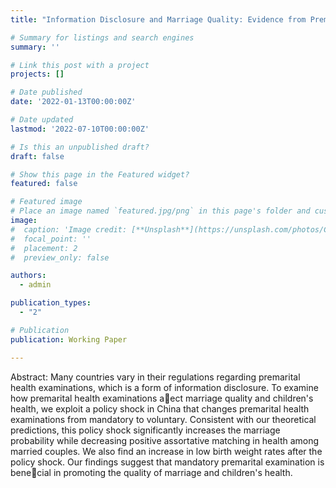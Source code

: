 ```yaml
---
title: "Information Disclosure and Marriage Quality: Evidence from Premarital Medical Exams"

# Summary for listings and search engines
summary: ''

# Link this post with a project
projects: []

# Date published
date: '2022-01-13T00:00:00Z'

# Date updated
lastmod: '2022-07-10T00:00:00Z'

# Is this an unpublished draft?
draft: false

# Show this page in the Featured widget?
featured: false

# Featured image
# Place an image named `featured.jpg/png` in this page's folder and customize its options here.
image:
#  caption: 'Image credit: [**Unsplash**](https://unsplash.com/photos/CpkOjOcXdUY)'
#  focal_point: ''
#  placement: 2
#  preview_only: false

authors:
  - admin

publication_types:
  - "2"

# Publication
publication: Working Paper

---
```


Abstract: Many countries vary in their regulations regarding premarital health examinations, which is a form of information disclosure. To examine how premarital health examinations aect marriage quality and children's health, we exploit a policy shock in China that changes premarital health examinations from mandatory to voluntary. Consistent with our theoretical predictions, this policy shock significantly increases the marriage probability while decreasing positive assortative matching in health among married couples. We also find an increase in low birth weight rates after the policy shock. Our findings suggest that mandatory premarital examination is benecial in promoting the quality of marriage and children's health.

